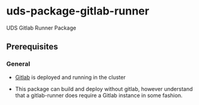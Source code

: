 # uds-package-gitlab-runner

UDS Gitlab Runner Package

## Prerequisites

### General

- [Gitlab](https://github.com/defenseunicorns/uds-package-gitlab-runner) is deployed and running in the cluster

- This package can build and deploy without gitlab, however understand that a gitlab-runner does require a Gitlab instance in some fashion. 
